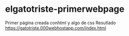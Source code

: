 # elgatotriste-primerwebpage
Primer página creada conhtml y algo de css
Resutlado
https://gatotriste.000webhostapp.com/index.html
